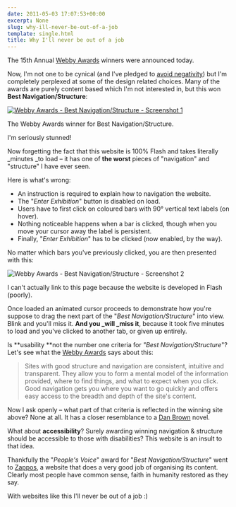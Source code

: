 ```yaml
---
date: 2011-05-03 17:07:53+00:00
excerpt: None
slug: why-ill-never-be-out-of-a-job
template: single.html
title: Why I'll never be out of a job
---
```


The 15th Annual [Webby Awards](http://www.webbyawards.com/) winners were announced today.

Now, I'm not one to be cynical (and I've pledged to [avoid negativity](/2011/04/24/design-and-enjoy-it/)) but I'm completely perplexed at some of the design related choices. Many of the awards are purely content based which I'm not interested in, but this won **Best Navigation/Structure**:

[![Webby Awards - Best Navigation/Structure - Screenshot 1](/images/2011/05/webbyawards.png)](http://www.hidden-heroes.net/)

<p class="medium">The Webby Awards winner for Best Navigation/Structure.</p>

I'm seriously stunned!

Now forgetting the fact that this website is 100% Flash and takes literally _minutes _to load – it has one of **the worst** pieces of "navigation" and "structure" I have ever seen.

Here is what's wrong:

* An instruction is required to explain how to navigation the website.
* The "_Enter Exhibition_" button is disabled on load.
* Users have to first click on coloured bars with 90° vertical text labels (on hover).
* Nothing noticeable happens when a bar is clicked, though when you move your cursor away the label is persistent.
* Finally, "_Enter Exhibition_" has to be clicked (now enabled, by the way).


No matter which bars you've previously clicked, you are then presented with this:

![Webby Awards - Best Navigation/Structure - Screenshot 2](/images/2011/05/webby2.png)

<p class="medium">I can't actually link to this page because the website is developed in Flash (poorly).</p>

Once loaded an animated cursor proceeds to demonstrate how you're suppose to drag the next part of the "_Best Navigation/Structure_" into view. Blink and you'll miss it. **And you _will _miss it**, because it took five minutes to load and you've clicked to another tab, or given up entirely.

Is **usability **not the number one criteria for _"Best Navigation/Structure_"? Let's see what the [Webby Awards](http://www.webbyawards.com/entries/criteria.php) says about this:


<blockquote><p>Sites with good structure and navigation are consistent, intuitive and transparent. They allow you to form a mental model of the information provided, where to find things, and what to expect when you click. Good navigation gets you where you want to go quickly and offers easy access to the breadth and depth of the site's content.</p></blockquote>


Now I ask openly – what part of that criteria is reflected in the winning site above? None at all. It has a closer resemblance to a [Dan Brown](http://www.amazon.co.uk/Vinci-Code-Dan-Brown/dp/0552149519/) novel.

What about **accessibility**? Surely awarding winning navigation & structure should be accessible to those with disabilities? This website is an insult to that idea.

Thankfully the "_People's Voice_" award for "_Best Navigation/Structure_" went to [Zappos](http://www.zappos.com), a website that does a very good job of organising its content. Clearly most people have common sense, faith in humanity restored as they say.

With websites like this I'll never be out of a job :)
